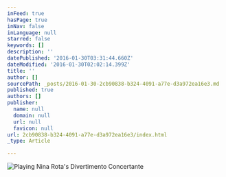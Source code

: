 ```yaml
---
inFeed: true
hasPage: true
inNav: false
inLanguage: null
starred: false
keywords: []
description: ''
datePublished: '2016-01-30T03:31:44.660Z'
dateModified: '2016-01-30T02:02:14.399Z'
title: ''
author: []
sourcePath: _posts/2016-01-30-2cb90838-b324-4091-a77e-d3a972ea16e3.md
published: true
authors: []
publisher:
  name: null
  domain: null
  url: null
  favicon: null
url: 2cb90838-b324-4091-a77e-d3a972ea16e3/index.html
_type: Article

---
```

[][0]
![Playing Nina Rota's Divertimento Concertante](https://s3-us-west-2.amazonaws.com/the-grid-img/p/585cf2cc1ecf0a1506bdac08dedea838943299af.jpg)

[0]: https://www.youtube.com/watch?v=fjfHKIl1t0Q